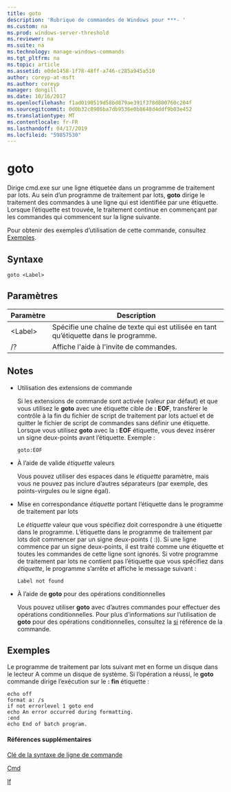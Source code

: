 ```yaml
---
title: goto
description: 'Rubrique de commandes de Windows pour ***- '
ms.custom: na
ms.prod: windows-server-threshold
ms.reviewer: na
ms.suite: na
ms.technology: manage-windows-commands
ms.tgt_pltfrm: na
ms.topic: article
ms.assetid: e0de1458-1f78-48ff-a746-c285a945a510
author: coreyp-at-msft
ms.author: coreyp
manager: dongill
ms.date: 10/16/2017
ms.openlocfilehash: f1ad0190519d58bd879ae391f378d800760c204f
ms.sourcegitcommit: 0d0b32c8986ba7db9536e0b8648d4ddf9b03e452
ms.translationtype: MT
ms.contentlocale: fr-FR
ms.lasthandoff: 04/17/2019
ms.locfileid: "59857530"
---
```

# <a name="goto"></a>goto



Dirige cmd.exe sur une ligne étiquetée dans un programme de traitement par lots. Au sein d’un programme de traitement par lots, **goto** dirige le traitement des commandes à une ligne qui est identifiée par une étiquette. Lorsque l’étiquette est trouvée, le traitement continue en commençant par les commandes qui commencent sur la ligne suivante.

Pour obtenir des exemples d’utilisation de cette commande, consultez [Exemples](#BKMK_examples).

## <a name="syntax"></a>Syntaxe

```
goto <Label> 
```

## <a name="parameters"></a>Paramètres

|Paramètre|Description|
|---------|-----------|
|\<Label>|Spécifie une chaîne de texte qui est utilisée en tant qu’étiquette dans le programme.|
|/?|Affiche l'aide à l'invite de commandes.|

## <a name="remarks"></a>Notes

-   Utilisation des extensions de commande

    Si les extensions de commande sont activée (valeur par défaut) et que vous utilisez le **goto** avec une étiquette cible de **: EOF**, transférer le contrôle à la fin du fichier de script de traitement par lots actuel et de quitter le fichier de script de commandes sans définir une étiquette. Lorsque vous utilisez **goto** avec la **: EOF** étiquette, vous devez insérer un signe deux-points avant l’étiquette. Exemple :  
    ```
    goto:EOF
    ```  
-   À l’aide de valide *étiquette* valeurs

    Vous pouvez utiliser des espaces dans le *étiquette* paramètre, mais vous ne pouvez pas inclure d’autres séparateurs (par exemple, des points-virgules ou le signe égal).
-   Mise en correspondance *étiquette* portant l’étiquette dans le programme de traitement par lots

    Le *étiquette* valeur que vous spécifiez doit correspondre à une étiquette dans le programme. L’étiquette dans le programme de traitement par lots doit commencer par un signe deux-points ( :)). Si une ligne commence par un signe deux-points, il est traité comme une étiquette et toutes les commandes de cette ligne sont ignorés. Si votre programme de traitement par lots ne contient pas l’étiquette que vous spécifiez dans *étiquette*, le programme s’arrête et affiche le message suivant :  
    ```
    Label not found
    ```  
-   À l’aide de **goto** pour des opérations conditionnelles

    Vous pouvez utiliser **goto** avec d’autres commandes pour effectuer des opérations conditionnelles. Pour plus d’informations sur l’utilisation de **goto** pour des opérations conditionnelles, consultez la [si](if.md) référence de la commande.

## <a name="BKMK_examples"></a>Exemples

Le programme de traitement par lots suivant met en forme un disque dans le lecteur A comme un disque de système. Si l’opération a réussi, le **goto** commande dirige l’exécution sur le **: fin** étiquette :
```
echo off
format a: /s
if not errorlevel 1 goto end
echo An error occurred during formatting.
:end
echo End of batch program. 
```

#### <a name="additional-references"></a>Références supplémentaires

[Clé de la syntaxe de ligne de commande](command-line-syntax-key.md)

[Cmd](cmd.md)

[If](if.md)